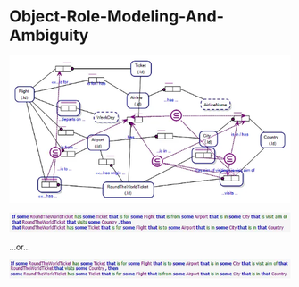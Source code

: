 # Object-Role-Modeling-And-Ambiguity

![Alt text](../Images/JoinSubsetConstraint-Counterexample.png?raw=true "Counterexample")

![Alt text](../Images/CounterexampleVerbalisation1.png?raw=true "Counterexample Verbalisation Possibility One")

...or...

![Alt text](../Images/CounterexampleVerbalisation2.png?raw=true "Counterexample Verbalisation Possibility Two")
